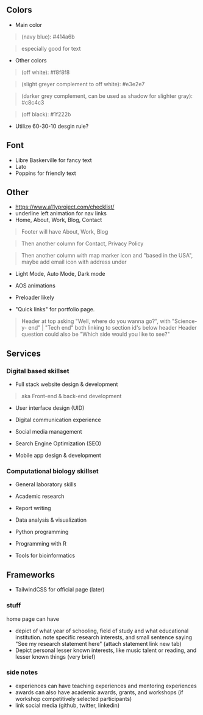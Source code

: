 ## Colors
- Main color 
>(navy blue): #414a6b

> especially good for text

- Other colors
> (off white): #f8f8f8

> (slight greyer complement to off white): #e3e2e7

> (darker grey complement, can be used as shadow for slighter gray): #c8c4c3 

> (off black): #1f222b

- Utilize 60-30-10 desgin rule?

## Font
- Libre Baskerville for fancy text
- Lato
- Poppins for friendly text

## Other
- https://www.a11yproject.com/checklist/
- underline left animation for nav links
- Home, About, Work, Blog, Contact
> Footer will have About, Work, Blog

> Then another column for Contact, Privacy Policy

> Then another column with map marker icon and "based in the USA", maybe add email icon with address under
 
- Light Mode, Auto Mode, Dark mode

- AOS animations

- Preloader likely

- "Quick links" for portfolio page.
> Header at top asking "Well, where do you wanna go?", with "Science-y- end" | "Tech end" both linking to section id's below header
> Header question could also be "Which side would you like to see?"

## Services
### Digital based skillset
- Full stack website design &amp; development
> aka Front-end &amp; back-end development

- User interface design (UID)

- Digital communication experience

- Social media management

- Search Engine Optimization (SEO)

- Mobile app design &amp; development

### Computational biology skillset
- General laboratory skills

- Academic research

- Report writing

- Data analysis & visualization

- Python programming

- Programming with R

- Tools for bioinformatics


## Frameworks
- TailwindCSS for official page (later)

### stuff
home page can have
- depict of what year of schooling, field of study and what educational institution. note specific research interests, and small sentence saying "See my research statement here" (attach statement link new tab)
- Depict personal lesser known interests, like music talent or reading, and lesser known things (very brief)

### side notes
- experiences can have teaching experiences and mentoring experiences
- awards can also have academic awards, grants, and workshops (if workshop competitively selected participants) 
- link social media (github, twitter, linkedin)
